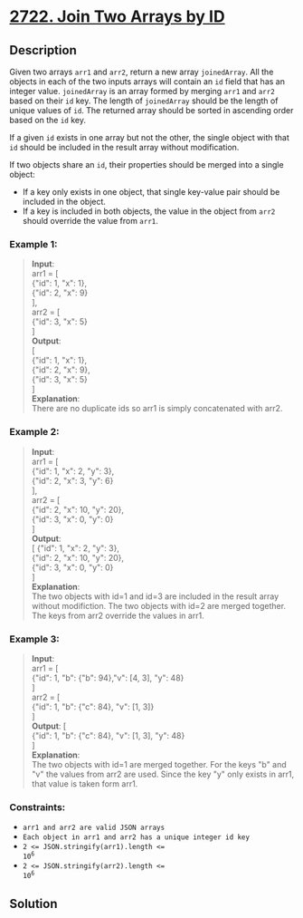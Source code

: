 # [2722. Join Two Arrays by ID][title]

## Description
Given two arrays `arr1` and `arr2`, return a new array `joinedArray`. All the objects in each of the two inputs arrays will contain an `id` field that has an integer value. `joinedArray` is an array formed by merging `arr1` and `arr2` based on their `id` key. The length of `joinedArray` should be the length of unique values of `id`. The returned array should be sorted in ascending order based on the `id` key.

If a given `id` exists in one array but not the other, the single object with that `id` should be included in the result array without modification.

If two objects share an `id`, their properties should be merged into a single object:

- If a key only exists in one object, that single key-value pair should be included in the object.
- If a key is included in both objects, the value in the object from `arr2` should override the value from `arr1`.

### Example 1:    
>  __Input__:     
   arr1 = [       
    {"id": 1, "x": 1},     
    {"id": 2, "x": 9}      
   ],       
   arr2 = [    
      {"id": 3, "x": 5}      
   ]                 
   __Output__:       
   [     
      {"id": 1, "x": 1},      
      {"id": 2, "x": 9},      
      {"id": 3, "x": 5}    
   ]        
   __Explanation__:     
   There are no duplicate ids so arr1 is simply concatenated with arr2.        
 
### Example 2:    
>  __Input__:     
   arr1 = [       
    {"id": 1, "x": 2, "y": 3},      
    {"id": 2, "x": 3, "y": 6}    
   ],       
   arr2 = [    
      {"id": 2, "x": 10, "y": 20},     
      {"id": 3, "x": 0, "y": 0}     
   ]              
   __Output__:    
   [
    {"id": 1, "x": 2, "y": 3},      
    {"id": 2, "x": 10, "y": 20},    
    {"id": 3, "x": 0, "y": 0}    
   ]       
   __Explanation__:     
   The two objects with id=1 and id=3 are included in the result array without modifiction. The two objects with id=2 are merged together. The keys from arr2 override the values in arr1.      
   
### Example 3:    
>  __Input__:     
   arr1 = [    
    {"id": 1, "b": {"b": 94},"v": [4, 3], "y": 48}    
   ]     
   arr2 = [       
      {"id": 1, "b": {"c": 84}, "v": [1, 3]}    
   ]                     
   __Output__: [     
    {"id": 1, "b": {"c": 84}, "v": [1, 3], "y": 48}      
   ]           
   __Explanation__:     
   The two objects with id=1 are merged together. For the keys "b" and "v" the values from arr2 are used. Since the key "y" only exists in arr1, that value is taken form arr1.         

### Constraints:
- `arr1 and arr2 are valid JSON arrays`
- `Each object in arr1 and arr2 has a unique integer id key`
- <code>2 <= JSON.stringify(arr1).length <= 10<sup>6</sup></code>
- <code>2 <= JSON.stringify(arr2).length <= 10<sup>6</sup></code>

## Solution

```

```

[title]: https://leetcode.com/problems/join-two-arrays-by-id/